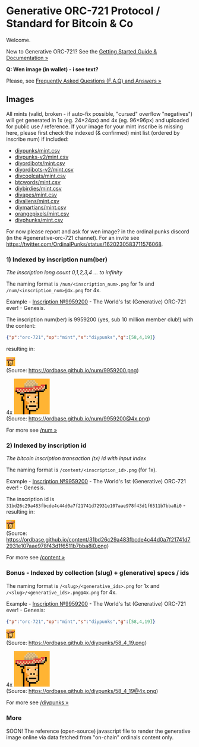 # Generative ORC-721 Protocol / Standard for Bitcoin & Co


Welcome.


New to Generative ORC-721?  See the [Getting Started Guide & Documentation »](https://github.com/ordbase/generative-orc-721)



**Q: Wen image (in wallet) - i see text?**

Please, see [Frequently Asked Questions (F.A.Q) and Answers »](https://github.com/ordbase/generative-orc-721/blob/master/FAQ.md)




##  Images

All mints (valid, broken - if auto-fix possible, "cursed" overflow "negatives")
will get generated in 1x (eg. 24×24px) and 4x (eg. 96×96px) and uploaded for public use / reference.
If your image for your mint inscribe is missing here,  please
first check the indexed (& confirmed) mint list (ordered by inscribe num) if included:

- [diypunks/mint.csv](https://github.com/ordbase/generative-orc-721/blob/master/diypunks/mint.csv)
- [diypunks-v2/mint.csv](https://github.com/ordbase/generative-orc-721/blob/master/diypunks-v2/mint.csv)
- [diyordibots/mint.csv](https://github.com/ordbase/generative-orc-721/blob/master/diyordibots/mint.csv)
- [diyordibots-v2/mint.csv](https://github.com/ordbase/generative-orc-721/blob/master/diyordibots-v2/mint.csv)
- [diycoolcats/mint.csv](https://github.com/ordbase/generative-orc-721/blob/master/diycoolcats/mint.csv)
- [btcwords/mint.csv](https://github.com/ordbase/generative-orc-721/blob/master/btcwords/mint.csv)
- [diybirdies/mint.csv](https://github.com/ordbase/generative-orc-721/blob/master/diybirdies/mint.csv)
- [diyapes/mint.csv](https://github.com/ordbase/generative-orc-721/blob/master/diyapes/mint.csv)
- [diyaliens/mint.csv](https://github.com/ordbase/generative-orc-721/blob/master/diyaliens/mint.csv)
- [diymartians/mint.csv](https://github.com/ordbase/generative-orc-721/blob/master/diymartians/mint.csv)
- [orangepixels/mint.csv](https://github.com/ordbase/generative-orc-721/blob/master/orangepixels/mint.csv)
- [diyphunks/mint.csv](https://github.com/ordbase/generative-orc-721/blob/master/diyphunks/mint.csv)



For now please report and ask for wen image? in the ordinal punks discord (in the #generative-orc-721 channel).
For an invite
see <https://twitter.com/OrdinalPunks/status/1620230583711576068>.


### 1) Indexed by inscription num(ber)

_The inscription long count 0,1,2,3,4 ... to infinity_

The naming format is `/num/<inscription_num>.png` for 1x
and `/num/<inscription_num>@4x.png` for 4x.


Example - [Inscription №9959200](https://ordinals.com/inscription/31bd26c29a483fbcde4c44d0a7f21741d72931e107aae978f43d1f6511b7bba8i0) -  The World's 1st (Generative) ORC-721 ever! - Genesis.

The inscription num(ber) is 9959200  (yes, sub 10 million member club!)
with the content:

``` json
{"p":"orc-721","op":"mint","s":"diypunks","g":[58,4,19]}
```

resulting in:

![](num/9959200.png) <br>
(Source:
<https://ordbase.github.io/num/9959200.png>)

4x ![](num/9959200@4x.png) <br>
(Source: <https://ordbase.github.io/num/9959200@4x.png>)



For more see  [/num »](https://github.com/ordbase/ordbase.github.io/tree/master/num)


### 2) Indexed by inscription id

_The bitcoin inscription transaction (tx) id with input index_


The naming format is `/content/<inscription_id>.png` (for 1x).

Example - [Inscription №9959200](https://ordinals.com/inscription/31bd26c29a483fbcde4c44d0a7f21741d72931e107aae978f43d1f6511b7bba8i0) -  The World's 1st (Generative) ORC-721 ever! - Genesis.

The inscription id is `31bd26c29a483fbcde4c44d0a7f21741d72931e107aae978f43d1f6511b7bba8i0` -
resulting in:


![](content/31bd26c29a483fbcde4c44d0a7f21741d72931e107aae978f43d1f6511b7bba8i0.png) <br>
(Source:
<https://ordbase.github.io/content/31bd26c29a483fbcde4c44d0a7f21741d72931e107aae978f43d1f6511b7bba8i0.png>)


For more see  [/content »](https://github.com/ordbase/ordbase.github.io/tree/master/content)



### Bonus - Indexed by  collection (slug) + g(enerative) specs / ids


The naming format is `/<slug>/<generative_ids>.png` for 1x
and `/<slug>/<generative_ids>.png@4x.png` for 4x.


Example - [Inscription №9959200](https://ordinals.com/inscription/31bd26c29a483fbcde4c44d0a7f21741d72931e107aae978f43d1f6511b7bba8i0) -  The World's 1st (Generative) ORC-721 ever! - Genesis:

``` json
{"p":"orc-721","op":"mint","s":"diypunks","g":[58,4,19]}
```

![](diypunks/58_4_19.png) <br>
(Source:
<https://ordbase.github.io/diypunks/58_4_19.png>)

4x ![](diypunks/58_4_19@4x.png) <br>
(Source:
<https://ordbase.github.io/diypunks/58_4_19@4x.png>)


For more see  [/diypunks »](https://github.com/ordbase/ordbase.github.io/tree/master/diypunks)



### More

SOON!  The reference (open-source) javascript file to render the generative image
online via data fetched from "on-chain" ordinals content only.
